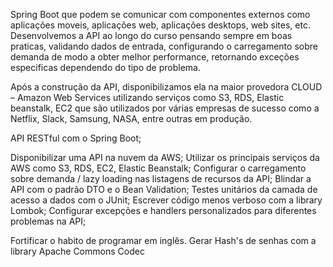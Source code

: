 Spring Boot que podem se comunicar com componentes externos como aplicações moveis, aplicações web, aplicações desktops, web sites, etc. Desenvolvemos a API ao longo do curso pensando sempre em boas praticas, validando dados de entrada, configurando o carregamento sobre demanda de modo a obter melhor performance, retornando exceções especificas dependendo do tipo de problema.

 Após a construção da API, disponibilizamos ela na maior provedora CLOUD – Amazon Web Services utilizando serviços como S3, RDS, Elastic beanstalk, EC2 que são utilizados por várias empresas de sucesso como a Netflix, Slack, Samsung, NASA, entre outras em produção.

 API RESTful com o Spring Boot;

  Disponibilizar uma API na nuvem da AWS;
  Utilizar os principais serviços da AWS como S3, RDS, EC2, Elastic Beanstalk;
  Configurar o carregamento sobre demanda / lazy loading nas listagens de recursos da API;
  Blindar a API com o padrão DTO e o Bean Validation;
  Testes unitários da camada de acesso a dados com o JUnit;
  Escrever código menos verboso com a library Lombok;
  Configurar excepções e handlers personalizados para diferentes problemas na API;

  Fortificar o habito de programar em inglês.
  Gerar Hash's de senhas com a library Apache Commons Codec
